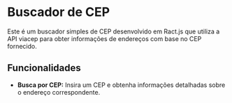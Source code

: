 # Buscador de CEP

Este é um buscador simples de CEP desenvolvido em Ract.js que utiliza a API viacep para obter informações de endereços com base no CEP fornecido.

## Funcionalidades

- **Busca por CEP:** Insira um CEP e obtenha informações detalhadas sobre o endereço correspondente.


